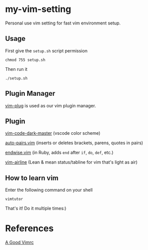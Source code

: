 # my-vim-setting
Personal use vim setting for fast vim environment setup. 

## Usage
First give the `setup.sh` script permission
```shell
chmod 755 setup.sh
```
Then run it
```shell
./setup.sh
```
## Plugin Manager

[vim-plug](https://github.com/junegunn/vim-plug) is used as our vim plugin manager.

## Plugin

[vim-code-dark-master](https://github.com/tomasiser/vim-code-dark) (vscode color scheme)

[auto-pairs.vim](https://github.com/jiangmiao/auto-pairs) (inserts or deletes brackets, parens, quotes in pairs)

[endwise.vim](https://github.com/tpope/vim-endwise) (in Ruby, adds `end` after `if`, `do`, `def`, etc.)

[vim-airline](https://github.com/vim-airline/vim-airline) (Lean & mean status/tabline for vim that's light as air)

## How to learn vim

Enter the following command on your shell

```shell
vimtutor
```

That's it! Do it multiple times:)

# References

[A Good Vimrc](https://dougblack.io/words/a-good-vimrc.html)